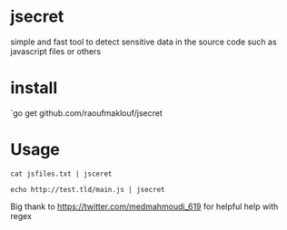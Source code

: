 # jsecret

simple and fast tool to detect sensitive data in the source code such as javascript files or others 

# install 

`go get github.com/raoufmaklouf/jsecret

# Usage

`cat jsfiles.txt | jsceret`

`echo http://test.tld/main.js | jsecret`


Big thank to https://twitter.com/medmahmoudi_619 for helpful help with regex
